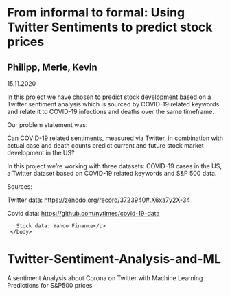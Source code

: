 <html>
  <head>
    <meta charset="utf-8">
    <title>SDS CBS 2020 - Group Assignment</title>
    </head>
    <body>
     <h1>From informal to formal: Using Twitter Sentiments to predict stock prices</h1>
     <h2>Philipp, Merle, Kevin</h2>
     <p>15.11.2020</p>
     <p>In this project we have chosen to predict stock development based on a Twitter sentiment analysis which is sourced by COVID-19 related keywords and relate it to COVID-19 infections and deaths over the same timeframe.

Our problem statement was:

Can COVID-19 related sentiments, measured via Twitter, in combination with actual case and death counts predict current and future stock market development in the US?

In this project we’re working with three datasets: COVID-19 cases in the US, a Twitter dataset based on COVID-19 related keywords and S&P 500 data.

Sources:

Twitter data: https://zenodo.org/record/3723940#.X6xa7y2X-34

Covid data: https://github.com/nytimes/covid-19-data

       Stock data: Yahoo Finance</p>
     </body>
</html>


# Twitter-Sentiment-Analysis-and-ML
A sentiment Analysis about Corona on Twitter with Machine Learning Predictions for S&amp;P500 prices
